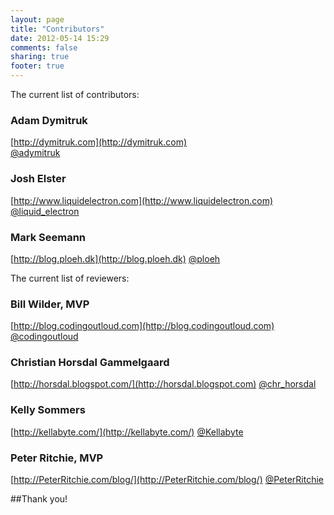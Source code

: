```yaml
---
layout: page
title: "Contributors"
date: 2012-05-14 15:29
comments: false
sharing: true
footer: true
---
```


The current list of contributors:

### Adam Dymitruk
[http://dymitruk.com](http://dymitruk.com)	
[@adymitruk](http://twitter.com/#!/adymitruk)

###	Josh Elster 				
[http://www.liquidelectron.com](http://www.liquidelectron.com)
[@liquid_electron](http://twitter.com/#!/liquid_electron)

###	Mark Seemann				
[http://blog.ploeh.dk](http://blog.ploeh.dk)
[@ploeh](http://twitter.com/#!/ploeh)

The current list of reviewers:

### Bill Wilder, MVP
[http://blog.codingoutloud.com](http://blog.codingoutloud.com)	
[@codingoutloud](http://twitter.com/#!/codingoutloud)

### Christian Horsdal Gammelgaard
[http://horsdal.blogspot.com/](http://horsdal.blogspot.com)	
[@chr_horsdal](http://twitter.com/#!/chr_horsdal)

###	Kelly Sommers				
[http://kellabyte.com/](http://kellabyte.com/)
[@Kellabyte](http://twitter.com/#!/Kellabyte)

###	Peter Ritchie, MVP			
[http://PeterRitchie.com/blog/](http://PeterRitchie.com/blog/)
[@PeterRitchie](http://twitter.com/#!/PeterRitchie)


##Thank you!
